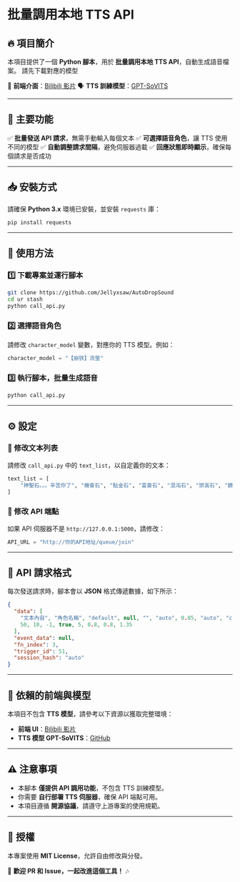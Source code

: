 # 批量調用本地 TTS API

## 🔥 項目簡介
本項目提供了一個 **Python 腳本**，用於 **批量調用本地 TTS API**，自動生成語音檔案。
請先下載對應的模型

🎨 **前端介面**：[Bilibili 影片](https://www.bilibili.com/video/BV1D7421R7Rn/?spm_id_from=333.337.search-card.all.click&vd_source=b3083797db67cf642597cac1c809cbc0)
🗣 **TTS 訓練模型**：[GPT-SoVITS](https://github.com/RVC-Boss/GPT-SoVITS)

---

## 🚀 主要功能
✅ **批量發送 API 請求**，無需手動輸入每個文本
✅ **可選擇語音角色**，讓 TTS 使用不同的模型
✅ **自動調整請求間隔**，避免伺服器過載
✅ **回應狀態即時顯示**，確保每個請求是否成功

---

## 📥 安裝方式
請確保 **Python 3.x** 環境已安裝，並安裝 `requests` 庫：
```sh
pip install requests
```

---

## 🎯 使用方法
### 1️⃣ 下載專案並運行腳本
```sh
git clone https://github.com/Jellyxsaw/AutoDropSound
cd ur stash
python call_api.py
```

### 2️⃣ 選擇語音角色
請修改 `character_model` 變數，對應你的 TTS 模型。例如：
```python
character_model = "【崩铁】流萤"
```

### 3️⃣ 執行腳本，批量生成語音
```sh
python call_api.py
```

---

## ⚙️ 設定
### 📌 修改文本列表
請修改 `call_api.py` 中的 `text_list`，以自定義你的文本：
```python
text_list = [
    "神聖石。。。辛苦你了", "機會石", "點金石", "富豪石", "混沌石", "崇高石", "鏡子"
]
```

### 📌 修改 API 端點
如果 API 伺服器不是 `http://127.0.0.1:5000`，請修改：
```python
API_URL = "http://你的API地址/queue/join"
```

---

## 📌 API 請求格式
每次發送請求時，腳本會以 **JSON** 格式傳遞數據，如下所示：
```json
{
  "data": [
    "文本內容", "角色名稱", "default", null, "", "auto", 0.85, "auto", "cut5",
    50, 10, -1, true, 5, 0.8, 0.8, 1.35
  ],
  "event_data": null,
  "fn_index": 3,
  "trigger_id": 51,
  "session_hash": "auto"
}
```

---

## 🎵 依賴的前端與模型
本項目不包含 **TTS 模型**，請參考以下資源以獲取完整環境：
- **前端 UI**：[Bilibili 影片](https://www.bilibili.com/video/BV1D7421R7Rn/?spm_id_from=333.337.search-card.all.click&vd_source=b3083797db67cf642597cac1c809cbc0)
- **TTS 模型 GPT-SoVITS**：[GitHub](https://github.com/RVC-Boss/GPT-SoVITS)

---

## ⚠️ 注意事項
- 本腳本 **僅提供 API 調用功能**，不包含 TTS 訓練模型。
- 你需要 **自行部署 TTS 伺服器**，確保 API 端點可用。
- 本項目遵循 **開源協議**，請遵守上游專案的使用規範。

---

## 📜 授權
本專案使用 **MIT License**，允許自由修改與分發。

🚀 **歡迎 PR 和 Issue，一起改進這個工具！** 🎶
